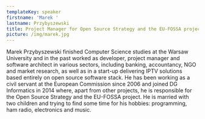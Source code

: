 ```yaml
---
templateKey: speaker
firstname: 'Marek '
lastname: Przybyszewski
title: Project Manager for Open Source Strategy and the EU-FOSSA project
picture: /img/marek.jpg
---
```

Marek Przybyszewski finished Computer Science studies at the Warsaw University and in the past worked as developer, project manager and software architect in various sectors, including banking, accountancy, NGO and market research, as well as in a start-up delivering IPTV solutions based entirely on open source software stack. He has been working as a civil servant at the European Commission since 2006 and joined DG Informatics in 2014 where, apart from other projects, he is responsible for the Open Source Strategy and the EU-FOSSA project. He is married with two children and trying to find some time for his hobbies: programming, ham radio, electronics and music.
